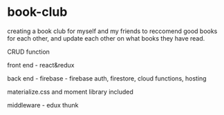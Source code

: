 # book-club

creating a book club for myself and my friends to reccomend good books for each other, and update each other on what books they have read.

CRUD function

front end - react&redux

back end - firebase - firebase auth, firestore, cloud functions, hosting

materialize.css and moment library included

middleware - edux thunk


